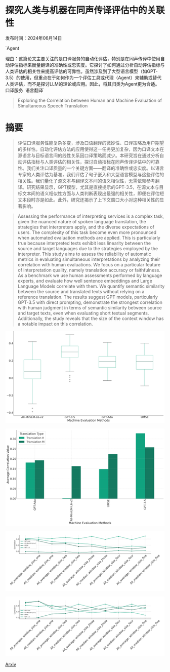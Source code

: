 # 探究人类与机器在同声传译评估中的关联性

发布时间：2024年06月14日

`Agent

理由：这篇论文主要关注的是口译服务的自动化评估，特别是在同声传译中使用自动评估指标来衡量翻译的准确性或忠实度。它探讨了如何通过分析自动评估指标与人类评估的相关性来提高评估的可靠性。虽然涉及到了大型语言模型（如GPT-3.5）的使用，但重点在于如何作为一个评估工具或代理（Agent）来辅助或替代人类评估，而不是探讨LLM的理论或应用。因此，将其归类为Agent更为合适。` `口译服务` `语言翻译`

> Exploring the Correlation between Human and Machine Evaluation of Simultaneous Speech Translation

# 摘要

> 评估口译服务性能复杂多变，涉及口语翻译的微妙性、口译策略及用户期望的多样性。自动化评估方法的应用使得这一任务更加复杂，因为口译文本在源语言与目标语言间的线性关系因口译策略而减少。本研究旨在通过分析自动评估指标与人类评估的相关性，探讨自动指标在同声传译评估中的可靠性。我们关注口译质量的一个关键方面——翻译的准确性或忠实度。以语言专家的人类评估为基准，我们评估了句子嵌入和大型语言模型与这些评估的相关性。我们量化了源文本与翻译文本间的语义相似性，无需依赖参考翻译。研究结果显示，GPT模型，尤其是直接提示的GPT-3.5，在源文本与目标文本间的语义相似性方面与人类判断表现出最强的相关性，即便在评估短文本段时亦是如此。此外，研究还揭示了上下文窗口大小对这种相关性的显著影响。

> Assessing the performance of interpreting services is a complex task, given the nuanced nature of spoken language translation, the strategies that interpreters apply, and the diverse expectations of users. The complexity of this task become even more pronounced when automated evaluation methods are applied. This is particularly true because interpreted texts exhibit less linearity between the source and target languages due to the strategies employed by the interpreter.
  This study aims to assess the reliability of automatic metrics in evaluating simultaneous interpretations by analyzing their correlation with human evaluations. We focus on a particular feature of interpretation quality, namely translation accuracy or faithfulness. As a benchmark we use human assessments performed by language experts, and evaluate how well sentence embeddings and Large Language Models correlate with them. We quantify semantic similarity between the source and translated texts without relying on a reference translation. The results suggest GPT models, particularly GPT-3.5 with direct prompting, demonstrate the strongest correlation with human judgment in terms of semantic similarity between source and target texts, even when evaluating short textual segments. Additionally, the study reveals that the size of the context window has a notable impact on this correlation.

![探究人类与机器在同声传译评估中的关联性](../../../paper_images/2406.10091/translation_comparison_boxplot_very_large_font.png)

![探究人类与机器在同声传译评估中的关联性](../../../paper_images/2406.10091/translation_comparison_barchart_very_large_font.png)

![探究人类与机器在同声传译评估中的关联性](../../../paper_images/2406.10091/Translation_H_chart.png)

![探究人类与机器在同声传译评估中的关联性](../../../paper_images/2406.10091/Translation_M_chart.png)

[Arxiv](https://arxiv.org/abs/2406.10091)